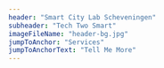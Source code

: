 ```yaml
---
header: "Smart City Lab Scheveningen"
subheader: "Tech Two Smart"
imageFileName: "header-bg.jpg"
jumpToAnchor: "Services"
jumpToAnchorText: "Tell Me More"
---
```

